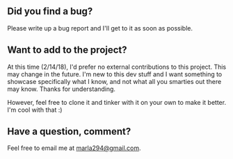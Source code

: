 ## Did you find a bug?

Please write up a bug report and I'll get to it as soon as possible.

## Want to add to the project?

At this time (2/14/18), I'd prefer no external contributions to this project.  This may change in the future.  I'm new to this dev stuff and I want something to showcase specifically what I know, and not what all you smarties out there may know.  Thanks for understanding.

However, feel free to clone it and tinker with it on your own to make it better.  I'm cool with that :)

## Have a question, comment?

Feel free to email me at marla294@gmail.com.
